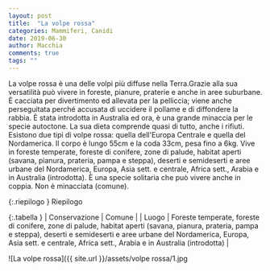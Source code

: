 ```yaml
---
layout: post
title:  "La volpe rossa"
categories: Mammiferi, Canidi
date: 2019-06-30
author: Macchia
comments: true
tags: ""
---
```


La volpe rossa è una delle volpi più diffuse nella Terra.Grazie alla sua versatilità può vivere in foreste, pianure, praterie e anche in aree suburbane. È cacciata per divertimento ed allevata per la pelliccia; viene anche perseguitata perché accusata di uccidere il pollame e di diffondere la rabbia.
È stata introdotta in Australia ed ora, è una grande minaccia per le specie autoctone.
La sua dieta comprende quasi di tutto, anche i rifiuti.
Esistono due tipi di volpe rossa: quella dell'Europa Centrale e quella del Nordamerica.
Il corpo è lungo 55cm e la coda 33cm, pesa fino a 6kg.
Vive in foreste temperate, foreste di conifere, zone di palude, habitat aperti (savana, pianura, prateria, pampa e steppa), deserti e semideserti e aree urbane del Nordamerica, Europa, Asia sett. e centrale, Africa sett., Arabia e in Australia (introdotta).
È una specie solitaria che può vivere anche in coppia.
Non è minacciata (comune).









{:.riepilogo }
Riepilogo

{:.tabella }
| Conservazione | Comune |
| Luogo         | Foreste temperate, foreste di conifere, zone di palude, habitat aperti (savana, pianura, prateria, pampa e steppa), deserti e semideserti e aree urbane del Nordamerica, Europa, Asia sett. e centrale, Africa sett., Arabia e in Australia (introdotta) |


![La volpe rossa]({{ site.url }}/assets/volpe rossa/1.jpg